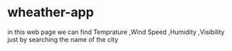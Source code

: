 # wheather-app
in this web page we can find Temprature ,Wind Speed ,Humidity ,Visibility just by searching the name of the city
